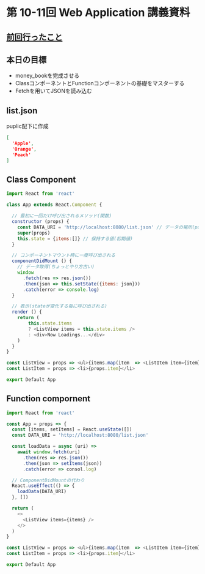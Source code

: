 # 第 10-11回 Web Application 講義資料

## [前回行ったこと](./lecture20201216.md)

## 本日の目標

- money_bookを完成させる
- ClassコンポーネントとFunctionコンポーネントの基礎をマスターする
- Fetchを用いてJSONを読み込む

## list.json

puplic配下に作成

```json
[
  'Apple',
  'Orange',
  'Peach'
]
```


## Class Component

```js
import React from 'react'

class App extends React.Component {

  // 最初に一回だけ呼び出されるメソッド(関数)
  constructor (props) {
    const DATA_URI = 'http://localhost:8080/list.json' // データの場所(public)
    super(props)
    this.state = {items:[]} // 保持する値(初期値) 
  }

  // コンポーネントマウント時に一度呼び出される
  componentDidMount () {
    // データ取得(ちょっとやり方古い)
    window
      .fetch(res => res.json())
      .then(json => this.setState({items: json}))
      .catch(error => console.log)
  }

  // 表示(stateが変化する毎に呼び出される)
  render () {
    return (
        this.state.items
        ? <ListView items = this.state.items />
        : <div>Now Loadings...</div>
    )
  }
}

const ListView = props => <ul>{items.map(item  => <ListItem item={item} />)}</ul>
const ListItem = props => <li>{props.item}</li>

export Default App

```

## Function compornent

```js
import React from 'react'

const App = props => {
  const [items, setItems] = React.useState([])
  const DATA_URI = 'http://localhost:8080/list.json'

  const loadData = async (uri) => 
    await window.fetch(uri)
      .then(res => res.json())
      .then(json => setItems(json))
      .catch(error => consol.log)

  // ComponentDidMountの代わり
  React.useEffect(() => {
    loadData(DATA_URI)
  }, [])

  return (
    <>
      <ListView items={items} />
    </>
  )
}

const ListView = props => <ul>{items.map(item  => <ListItem item={item} />)}</ul>
const ListItem = props => <li>{props.item}</li>

export Default App


```